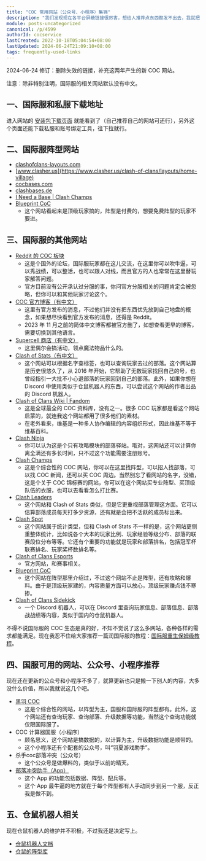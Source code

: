 ```yaml
---
title: "COC 常用网站（公众号、小程序）集锦"
description: "我们发现现在各平台屏蔽链接很厉害，想给人推荐点东西都发不出去，我就把这些东西发到自己网站上，我自己肯定不会屏蔽自己。如果你觉得还有哪些网站很不错，也可以联系作者补充。"
module: posts-uncategorized
canonical: /p/4599
authorId: cocservice
lastCreated: 2022-10-18T05:04:54+08:00
lastUpdated: 2024-06-24T21:09:10+08:00
tags: frequently-used-links
---
```


<PostHistory>
2024-06-24 修订：删除失效的链接，补充这两年产生的新 COC 网站。
</PostHistory>

注意：除非特别注明，国际服的相关网站默认没有中文。

## 一、国际服和私服下载地址

进入网站的 [安装包下载页面](/apk) 就能看到了（自己推荐自己的网站可还行），另外这个页面还能下载私服和账号绑定工具，往下拉就行。

## 二、国际服阵型网站

- [clashofclans-layouts.com](https://clashofclans-layouts.com/)
- [www.clasher.us](https://www.clasher.us/clash-of-clans/layouts/home-village)
- [cocbases.com](https://cocbases.com/)
- [clashbases.de](https://clashbases.de/Townhall-Selection)
- [I Need a Base | Clash Champs](https://www.clashchamps.com/i-need-a-base/)
- [Blueprint CoC](https://blueprintcoc.com/)
  - 这个网站看起来是顶级玩家搞的，阵型是付费的，想要免费阵型的玩家不要进。

## 三、国际服的其他网站

- [Reddit 的 COC 板块](https://www.reddit.com/r/ClashOfClans/)
  - 这是个国外的论坛，国际服玩家都在这儿交流，在这里你可以吹牛逼，可以秀战绩，可以整活，也可以跟人对线，而且官方的人也常常在这里替玩家解答问题。
  - 官方目前没有公开承认过分服的事，你问官方分服相关的问题肯定会被忽略，但你可以和其他玩家讨论这个。
- [COC 官方博客（有中文）](https://supercell.com/en/games/clashofclans/zh-hans/blog/)
  - 这里有官方发布的消息，不过他们并没有把东西优先放到自己地盘的概念，如果想尽快看到官方发布的消息，还得是 Reddit。
  - 2023 年 11 月之前的简体中文博客都被官方删了，如想查看更早的博客，需要切换到其他语言。
- [Supercell 商店（有中文）](https://store.supercell.com/zh-cn/clashofclans)
  - 这里偶尔会搞活动，领点魔法物品什么的。
- [Clash of Stats（有中文）](https://www.clashofstats.com/cn)
  - 这个网站可以根据名字查标签，也可以查询玩家去过的部落。这个网站算是历史很悠久了，从 2016 年开始，它帮助了无数玩家找回自己的号，也曾经指引一大批不小心退部落的玩家回到自己的部落。此外，如果你想在 Discord 中使用类似于仓鼠机器人的东西，可以尝试这个网站的作者出品的 Discord 机器人。
- [Clash of Clans Wiki | Fandom](https://clashofclans.fandom.com/wiki/Clash_of_Clans_Wiki)
  - 这是全球最全的 COC 资料库，没有之一。很多 COC 玩家都是看这个网站启蒙的，就连我这个网站都用了很多他们的素材。
  - 在老外看来，维基是一种多人协作编辑的内容组织形式，因此维基不等于维基百科。
- [Clash Ninja](https://www.clash.ninja/)
  - 你可以认为这是个只有攻略模块的部落驿站。哦对，这网站还可以计算你离全满还有多长时间，只不过这个功能需要注册账号。
- [Clash Champs](https://www.clashchamps.com/)
  - 这是个综合性的 COC 网站，你可以在这里找阵型，可以招人找部落，可以找 COC 新闻，还可以买 COC 周边。当然别忘了看网站的名字，没错，这是个关于 COC 锦标赛的网站，你可以在这个网站买专业阵型、买顶级队伍的衣服，也可以去看看怎么打比赛。
- [Clash Leaders](https://www.clashleaders.com/)
  - 这个网站和 Clash of Stats 类似，但是它更重视部落管理这方面。它可以估算部落成员每天打多少资源，还有就是会把不活跃的成员标出来。
- [Clash Spot](https://clashspot.net)
  - 这个网站属于统计类型，但和 Clash of Stats 不一样的是，这个网站更侧重整体统计，比如说各个大本的玩家比例、玩家经验等级分布、部落的联赛段位分布等等。它还有个重要的功能就是玩家和部落排名，包括冠军杯联赛排名、玩家奖杯数排名等。
- [Clash of Clans Esports](https://esports.clashofclans.com/)
  - 官方网站，和赛事相关。
- [Blueprint CoC](https://blueprintcoc.com/blogs/)
  - 这个网站在阵型那里介绍过，不过这个网站不止是阵型，还有攻略和爆料。由于是顶级玩家建的，内容质量方面可以放心，顶级玩家赚点钱不寒掺。
- [Clash of Clans Sidekick](https://clashsidekick.com/)
  - 一个 Discord 机器人，可以在 Discord 里查询玩家信息、部落信息、部落战战绩等内容，类似于国内的仓鼠机器人。

不得不说国际服的 COC 生态是真的好，不知不觉说了这么多网站，各种各样的需求都能满足。现在我忍不住给大家推荐一篇润国际服的教程：[国际服重生保姆级教程](/p/6791)。

## 四、国服可用的网站、公众号、小程序推荐

现在还在更新的公众号和小程序不多了，就算更新也只是搬一下别人的内容，大多没什么价值，所以我就说这几个吧。

- [黑羽 COC](https://coc.heiyu100.cn/)
  - 这是个综合性的网站，以阵型为主，国服和国际服的阵型都有。此外，这个网站还有查询玩家、查询部落、升级数据等功能，当然这个查询功能就仅限国际服了。
- COC 计算器国服（小程序）
  - 顾名思义，这个网站是搞数据的，以计算为主，升级数据功能是顺带的。
  - 这个小程序还有个配套的公众号，叫“羽夏游戏助手”。
- 杀手coc部落冲突（公众号）
  - 这个公众号是做爆料的，类似于以前的晴天。
- [部落冲突助手（App）](https://sj.qq.com/appdetail/com.haoyu.clashVictory)
  - 这个 App 的功能包括数据、阵型、配兵等。
  - 这个 App 最牛逼的地方就在于每个阵型都有人手动同步到另一个服，反正我是做不到。

## 五、仓鼠机器人相关

现在仓鼠机器人的维护并不积极，不过我还是决定写上。

- [仓鼠机器人文档](https://www.yuque.com/yzycoc/doc)
- [仓鼠的阵型库](https://yzycoc.com/qq/)